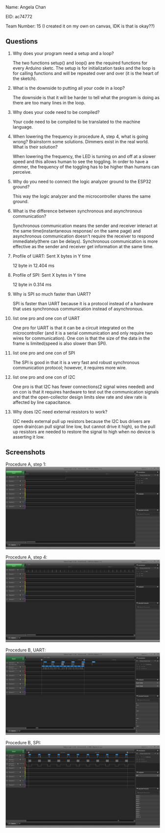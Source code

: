 Name: Angela Chan

EID: ac74772

Team Number: 15 (I created it on my own on canvas, IDK is that is okay??)

## Questions

1. Why does your program need a setup and a loop?

    The two functions setup() and loop() are the required functions for every Arduino sketc. The setup is for initialization tasks and the loop is for calling functions and will be repeated over and over (it is the heart of the sketch).

2. What is the downside to putting all your code in a loop?

    The downside is that it will be harder to tell what the program is doing as there are too many lines in the loop.

3. Why does your code need to be compiled?

    Your code need to be compiled to be translated to the machine language.

4. When lowering the frequency in procedure A, step 4, what is going wrong? Brainstorm some solutions. Dimmers exist in the real world. What is their solution?

    When lowering the frequency, the LED is turning on and off at a slower speed and this allows human to see the toggling. In order to have a dimmer, the frequency of the toggling has to be higher than humans can perceive. 

5. Why do you need to connect the logic analyzer ground to the ESP32 ground?

    This way the logic analyzer and the microcontroller shares the same ground.

6. What is the difference between synchronous and asynchronous communication?

    Synchronous communication means the sender and receiver interact at the same time(instantaneous response/ on the same page) and asynchronous communication doesn't require the receiver to respond immediately(there can be delays). Synchronous communication is more effective as the sender and receiver get information at the same time.

7. Profile of UART: Sent X bytes in Y time 

    12 byte in 12.404 ms

8. Profile of SPI: Sent X bytes in Y time

    12 byte in 0.314 ms

9. Why is SPI so much faster than UART?

    SPI is faster than UART because it is a protocol instead of a hardware that uses synchronous communication instead of asynchronous.

10. list one pro and one con of UART

    One pro for UART is that it can be a circuit integrated on the microcontroller (and it is a serial communication and only require two wires for communication). One con is that the size of the data in the frame is limited(speed is also slower than SPI).

11. list one pro and one con of SPI

    The SPI is good in that it is a very fast and robust synchronous communication protocol; however, it requires more wire.

12. list one pro and one con of I2C

    One pro is that I2C has fewer connections(2 signal wires needed) and on con is that it requires hardware to test out the communication signals and that the open-collector design limits slew rate and slew rate is affected by line capacitance.

13. Why does I2C need external resistors to work?

    I2C needs external pull up resistors because the I2C bus drivers are open drain(can pull signal line low, but cannot drive it high), so the pull up resistors are needed to restore the signal to high when no device is asserting it low.

## Screenshots

Procedure A, step 1:
![Put path to your image here ->](img/ProcedureA_Part1.PNG)

Procedure A, step 4:
![Put path to your image here ->](img/ProcedureA_Part2.PNG)

Procedure B, UART:
![Put path to your image here ->](img/ProcedureB_Part1.PNG)

Procedure B, SPI:
![Put path to your image here ->](img/ProcedureB_Part2.PNG)
